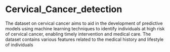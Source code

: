 # Cervical_Cancer_detection
The dataset on cervical cancer aims to aid in the development of predictive models using machine learning techniques to identify individuals at high risk of cervical cancer, enabling timely intervention and medical care. The dataset contains various features related to the medical history and lifestyle of individuals
